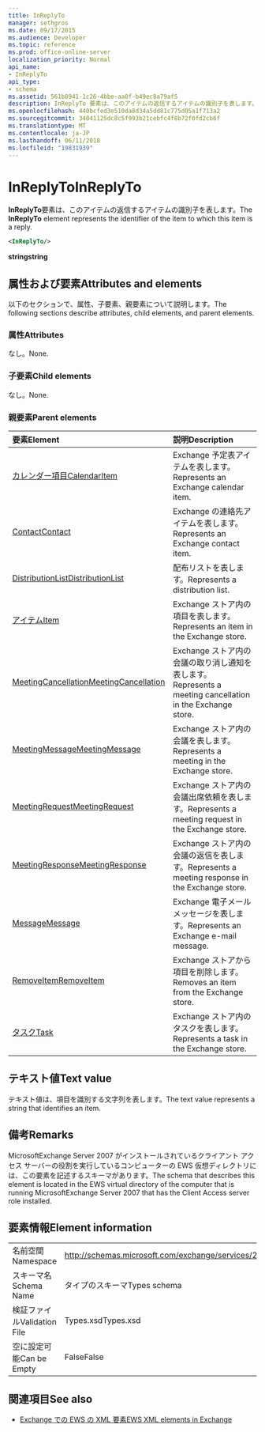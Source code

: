 ```yaml
---
title: InReplyTo
manager: sethgros
ms.date: 09/17/2015
ms.audience: Developer
ms.topic: reference
ms.prod: office-online-server
localization_priority: Normal
api_name:
- InReplyTo
api_type:
- schema
ms.assetid: 561b8941-1c26-4bbe-aa0f-b49ec8a79af5
description: InReplyTo 要素は、このアイテムの返信するアイテムの識別子を表します。
ms.openlocfilehash: 440bcfed3e510da8d34a5dd81c775d05a1f713a2
ms.sourcegitcommit: 34041125dc8c5f993b21cebfc4f8b72f0fd2cb6f
ms.translationtype: MT
ms.contentlocale: ja-JP
ms.lasthandoff: 06/11/2018
ms.locfileid: "19831939"
---
```

# <a name="inreplyto"></a><span data-ttu-id="85765-103">InReplyTo</span><span class="sxs-lookup"><span data-stu-id="85765-103">InReplyTo</span></span>

<span data-ttu-id="85765-104">**InReplyTo**要素は、このアイテムの返信するアイテムの識別子を表します。</span><span class="sxs-lookup"><span data-stu-id="85765-104">The **InReplyTo** element represents the identifier of the item to which this item is a reply.</span></span> 
  
```xml
<InReplyTo/>
```

 <span data-ttu-id="85765-105">**string**</span><span class="sxs-lookup"><span data-stu-id="85765-105">**string**</span></span>
## <a name="attributes-and-elements"></a><span data-ttu-id="85765-106">属性および要素</span><span class="sxs-lookup"><span data-stu-id="85765-106">Attributes and elements</span></span>

<span data-ttu-id="85765-107">以下のセクションで、属性、子要素、親要素について説明します。</span><span class="sxs-lookup"><span data-stu-id="85765-107">The following sections describe attributes, child elements, and parent elements.</span></span>
  
### <a name="attributes"></a><span data-ttu-id="85765-108">属性</span><span class="sxs-lookup"><span data-stu-id="85765-108">Attributes</span></span>

<span data-ttu-id="85765-109">なし。</span><span class="sxs-lookup"><span data-stu-id="85765-109">None.</span></span>
  
### <a name="child-elements"></a><span data-ttu-id="85765-110">子要素</span><span class="sxs-lookup"><span data-stu-id="85765-110">Child elements</span></span>

<span data-ttu-id="85765-111">なし。</span><span class="sxs-lookup"><span data-stu-id="85765-111">None.</span></span>
  
### <a name="parent-elements"></a><span data-ttu-id="85765-112">親要素</span><span class="sxs-lookup"><span data-stu-id="85765-112">Parent elements</span></span>

|<span data-ttu-id="85765-113">**要素**</span><span class="sxs-lookup"><span data-stu-id="85765-113">**Element**</span></span>|<span data-ttu-id="85765-114">**説明**</span><span class="sxs-lookup"><span data-stu-id="85765-114">**Description**</span></span>|
|:-----|:-----|
|[<span data-ttu-id="85765-115">カレンダー項目</span><span class="sxs-lookup"><span data-stu-id="85765-115">CalendarItem</span></span>](calendaritem.md) <br/> |<span data-ttu-id="85765-116">Exchange 予定表アイテムを表します。</span><span class="sxs-lookup"><span data-stu-id="85765-116">Represents an Exchange calendar item.</span></span>  <br/> |
|[<span data-ttu-id="85765-117">Contact</span><span class="sxs-lookup"><span data-stu-id="85765-117">Contact</span></span>](contact.md) <br/> |<span data-ttu-id="85765-118">Exchange の連絡先アイテムを表します。</span><span class="sxs-lookup"><span data-stu-id="85765-118">Represents an Exchange contact item.</span></span>  <br/> |
|[<span data-ttu-id="85765-119">DistributionList</span><span class="sxs-lookup"><span data-stu-id="85765-119">DistributionList</span></span>](distributionlist.md) <br/> |<span data-ttu-id="85765-120">配布リストを表します。</span><span class="sxs-lookup"><span data-stu-id="85765-120">Represents a distribution list.</span></span>  <br/> |
|[<span data-ttu-id="85765-121">アイテム</span><span class="sxs-lookup"><span data-stu-id="85765-121">Item</span></span>](item.md) <br/> |<span data-ttu-id="85765-122">Exchange ストア内の項目を表します。</span><span class="sxs-lookup"><span data-stu-id="85765-122">Represents an item in the Exchange store.</span></span>  <br/> |
|[<span data-ttu-id="85765-123">MeetingCancellation</span><span class="sxs-lookup"><span data-stu-id="85765-123">MeetingCancellation</span></span>](meetingcancellation.md) <br/> |<span data-ttu-id="85765-124">Exchange ストア内の会議の取り消し通知を表します。</span><span class="sxs-lookup"><span data-stu-id="85765-124">Represents a meeting cancellation in the Exchange store.</span></span>  <br/> |
|[<span data-ttu-id="85765-125">MeetingMessage</span><span class="sxs-lookup"><span data-stu-id="85765-125">MeetingMessage</span></span>](meetingmessage.md) <br/> |<span data-ttu-id="85765-126">Exchange ストア内の会議を表します。</span><span class="sxs-lookup"><span data-stu-id="85765-126">Represents a meeting in the Exchange store.</span></span>  <br/> |
|[<span data-ttu-id="85765-127">MeetingRequest</span><span class="sxs-lookup"><span data-stu-id="85765-127">MeetingRequest</span></span>](meetingrequest.md) <br/> |<span data-ttu-id="85765-128">Exchange ストア内の会議出席依頼を表します。</span><span class="sxs-lookup"><span data-stu-id="85765-128">Represents a meeting request in the Exchange store.</span></span>  <br/> |
|[<span data-ttu-id="85765-129">MeetingResponse</span><span class="sxs-lookup"><span data-stu-id="85765-129">MeetingResponse</span></span>](meetingresponse.md) <br/> |<span data-ttu-id="85765-130">Exchange ストア内の会議の返信を表します。</span><span class="sxs-lookup"><span data-stu-id="85765-130">Represents a meeting response in the Exchange store.</span></span>  <br/> |
|[<span data-ttu-id="85765-131">Message</span><span class="sxs-lookup"><span data-stu-id="85765-131">Message</span></span>](message-ex15websvcsotherref.md) <br/> |<span data-ttu-id="85765-132">Exchange 電子メール メッセージを表します。</span><span class="sxs-lookup"><span data-stu-id="85765-132">Represents an Exchange e-mail message.</span></span>  <br/> |
|[<span data-ttu-id="85765-133">RemoveItem</span><span class="sxs-lookup"><span data-stu-id="85765-133">RemoveItem</span></span>](removeitem.md) <br/> |<span data-ttu-id="85765-134">Exchange ストアから項目を削除します。</span><span class="sxs-lookup"><span data-stu-id="85765-134">Removes an item from the Exchange store.</span></span>  <br/> |
|[<span data-ttu-id="85765-135">タスク</span><span class="sxs-lookup"><span data-stu-id="85765-135">Task</span></span>](task.md) <br/> |<span data-ttu-id="85765-136">Exchange ストア内のタスクを表します。</span><span class="sxs-lookup"><span data-stu-id="85765-136">Represents a task in the Exchange store.</span></span>  <br/> |
   
## <a name="text-value"></a><span data-ttu-id="85765-137">テキスト値</span><span class="sxs-lookup"><span data-stu-id="85765-137">Text value</span></span>

<span data-ttu-id="85765-138">テキスト値は、項目を識別する文字列を表します。</span><span class="sxs-lookup"><span data-stu-id="85765-138">The text value represents a string that identifies an item.</span></span>
  
## <a name="remarks"></a><span data-ttu-id="85765-139">備考</span><span class="sxs-lookup"><span data-stu-id="85765-139">Remarks</span></span>

<span data-ttu-id="85765-140">MicrosoftExchange Server 2007 がインストールされているクライアント アクセス サーバーの役割を実行しているコンピューターの EWS 仮想ディレクトリには、この要素を記述するスキーマがあります。</span><span class="sxs-lookup"><span data-stu-id="85765-140">The schema that describes this element is located in the EWS virtual directory of the computer that is running MicrosoftExchange Server 2007 that has the Client Access server role installed.</span></span>
  
## <a name="element-information"></a><span data-ttu-id="85765-141">要素情報</span><span class="sxs-lookup"><span data-stu-id="85765-141">Element information</span></span>

|||
|:-----|:-----|
|<span data-ttu-id="85765-142">名前空間</span><span class="sxs-lookup"><span data-stu-id="85765-142">Namespace</span></span>  <br/> |http://schemas.microsoft.com/exchange/services/2006/types  <br/> |
|<span data-ttu-id="85765-143">スキーマ名</span><span class="sxs-lookup"><span data-stu-id="85765-143">Schema Name</span></span>  <br/> |<span data-ttu-id="85765-144">タイプのスキーマ</span><span class="sxs-lookup"><span data-stu-id="85765-144">Types schema</span></span>  <br/> |
|<span data-ttu-id="85765-145">検証ファイル</span><span class="sxs-lookup"><span data-stu-id="85765-145">Validation File</span></span>  <br/> |<span data-ttu-id="85765-146">Types.xsd</span><span class="sxs-lookup"><span data-stu-id="85765-146">Types.xsd</span></span>  <br/> |
|<span data-ttu-id="85765-147">空に設定可能</span><span class="sxs-lookup"><span data-stu-id="85765-147">Can be Empty</span></span>  <br/> |<span data-ttu-id="85765-148">False</span><span class="sxs-lookup"><span data-stu-id="85765-148">False</span></span>  <br/> |
   
## <a name="see-also"></a><span data-ttu-id="85765-149">関連項目</span><span class="sxs-lookup"><span data-stu-id="85765-149">See also</span></span>



- [<span data-ttu-id="85765-150">Exchange での EWS の XML 要素</span><span class="sxs-lookup"><span data-stu-id="85765-150">EWS XML elements in Exchange</span></span>](ews-xml-elements-in-exchange.md)

